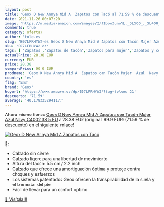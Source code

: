 ```yaml
---
layout: post
title: 'Geox D New Annya Mid A  Zapatos con Tacó al 71.59 % de descuento'
date: 2021-11-26 00:07:20
image: 'https://m.media-amazon.com/images/I/31boo3unoYL._SL500_._SL400_.jpg'
comments: true
category: ofertas
author: 'tole.es'
slug: 'B07LFRHYW2-es Geox D New Annya Mid A Zapatos con Tacón Mujer Azul Navy...'
sku: 'B07LFRHYW2-es'
tags: [ 'Zapatos','Zapatos de tacón','Zapatos para mujer','Zapatos y complementos','geox','zapatos', ]
actualPrice: 28.38 EUR
currency: EUR
price: 28.38
comparePrice: 99.9 EUR
prodname: 'Geox D New Annya Mid A  Zapatos con Tacón Mujer  Azul  Navy C4002   38 5 EU'
country: 'es'
flag: '🇪🇸'
brand: 'Geox'
buyurl: 'https://www.amazon.es/dp/B07LFRHYW2/?tag=tolees-21'
descuento: '71.59'
average: '40.1782352941177'
---
```


Ahora mismo tienes [Geox D New Annya Mid A  Zapatos con Tacón Mujer  Azul  Navy C4002   38 5 EU](https://www.amazon.es/dp/B07LFRHYW2/?tag=tolees-21) a 28.38 EUR (original: 99.9 EUR) (71.59 %  de descuento) en el siguiente enlace!

[![Geox D New Annya Mid A  Zapatos con Tacó](https://m.media-amazon.com/images/I/31boo3unoYL._SL500_._SL400_.jpg)](https://www.amazon.es/dp/B07LFRHYW2/?tag=tolees-21)

🔎:

- Calzado sin cierre
- Calzado ligero para una libertad de movimiento
- Altura del tacón: 5.5 cm / 2.2 inch
- Calzado que ofrece una amortiguación óptima y protege contra choques y esfuerzos
- Los sistemas patentados Geox ofrecen la transpirabilidad de la suela y el bienestar del pie
- Fácil de llevar para un confort optimo

[🛒 Visítala!!!](https://www.amazon.es/dp/B07LFRHYW2/?tag=tolees-21)
